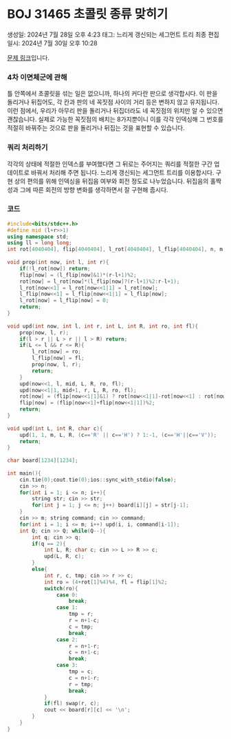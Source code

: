 # BOJ 31465 초콜릿 종류 맞히기

생성일: 2024년 7월 28일 오후 4:23
태그: 느리게 갱신되는 세그먼트 트리
최종 편집 일시: 2024년 7월 30일 오후 10:28

[문제 링크](http://boj.kr/31465)입니다.

### 4차 이면체군에 관해

틀 안쪽에서 초콜릿을 섞는 일은 없으니까, 하나의 커다란 판으로 생각합시다. 이 판을 돌리거나 뒤집어도, 각 칸과 판의 네 꼭짓점 사이의 거리 등은 변하지 않고 유지됩니다. 이런 점에서, 우리가 아무리 판을 돌리거나 뒤집더라도 네 꼭짓점의 위치만 알 수 있으면 괜찮습니다. 실제로 가능한 꼭짓점의 배치는 8가지뿐이니 이를 각각 인덱싱해 그 번호를 적절히 바꿔주는 것으로 판을 돌리거나 뒤집는 것을 표현할 수 있습니다.

### 쿼리 처리하기

각각의 상태에 적절한 인덱스를 부여했다면 그 뒤로는 주어지는 쿼리를 적절한 구간 업데이트로 바꿔서 처리해 주면 됩니다. 느리게 갱신되는 세그먼트 트리를 이용합시다. 구현 상의 편의를 위해 인덱싱을 뒤집음 여부와 회전 정도로 나누었습니다. 뒤집음의 홀짝성과 그에 따른 회전의 방향 변화를 생각하면서 잘 구현해 줍시다.

### 코드

```cpp
#include<bits/stdc++.h>
#define mid (l+r>>1)
using namespace std;
using ll = long long;
int rot[4040404], flip[4040404], l_rot[4040404], l_flip[4040404], n, m;
 
void prop(int now, int l, int r){
	if(!l_rot[now]) return;
	flip[now] = (l_flip[now]&1)*(r-l+1)%2;
	rot[now] = l_rot[now]*(l_flip[now]?(r-l+1)%2:r-l+1);
	l_rot[now<<1] = l_rot[now<<1|1] = l_rot[now];
	l_flip[now<<1] = l_flip[now<<1|1] = l_flip[now];
	l_rot[now] = l_flip[now] = 0;
	return;
}
 
void upd(int now, int l, int r, int L, int R, int ro, int fl){
	prop(now, l, r);
	if(l > r || L > r || l > R) return;
	if(L <= l && r <= R){
		l_rot[now] = ro;
		l_flip[now] = fl;
		prop(now, l, r);
		return;
	}
	upd(now<<1, l, mid, L, R, ro, fl);
	upd(now<<1|1, mid+1, r, L, R, ro, fl);
	rot[now] = (flip[now<<1|1]&1) ? rot[now<<1|1]-rot[now<<1] : rot[now<<1|1]+rot[now<<1];
	flip[now] = (flip[now<<1]+flip[now<<1|1])%2;
	return;
}
 
void upd(int L, int R, char c){
	upd(1, 1, m, L, R, (c=='R' || c=='H') ? 1:-1, (c=='H'||c=='V'));
	return;
}
 
char board[1234][1234];
 
int main(){
	cin.tie(0);cout.tie(0);ios::sync_with_stdio(false);
	cin >> n;
	for(int i = 1; i <= n; i++){
		string str; cin >> str;
		for(int j = 1; j <= n; j++) board[i][j] = str[j-1];
	}
	cin >> m; string command; cin >> command;
	for(int i = 1; i <= m; i++) upd(i, i, command[i-1]);
	int Q; cin >> Q; while(Q--){
		int q; cin >> q;
		if(q == 2){
			int L, R; char c; cin >> L >> R >> c;
			upd(L, R, c);
		}
		else{
			int r, c, tmp; cin >> r >> c;
			int ro = (4+rot[1]%4)%4, fl = flip[1]%2;
			switch(ro){
				case 0:
					break;
				case 1:
					tmp = r;
					r = n+1-c;
					c = tmp;
					break;
				case 2:
					r = n+1-r;
					c = n+1-c;
					break;
				case 3:
					tmp = c;
					c = n+1-r;
					r = tmp;
					break;
			}
			if(fl) swap(r, c);
			cout << board[r][c] << '\n';
		}
	}
}
```